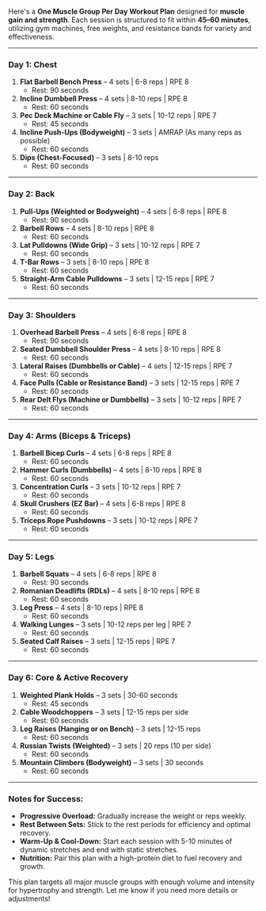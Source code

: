 Here's a **One Muscle Group Per Day Workout Plan** designed for **muscle gain and strength**. Each session is structured to fit within **45–60 minutes**, utilizing gym machines, free weights, and resistance bands for variety and effectiveness.

---

### **Day 1: Chest**

1. **Flat Barbell Bench Press** – 4 sets | 6-8 reps | RPE 8  
   - Rest: 90 seconds  
2. **Incline Dumbbell Press** – 4 sets | 8-10 reps | RPE 8  
   - Rest: 60 seconds  
3. **Pec Deck Machine or Cable Fly** – 3 sets | 10-12 reps | RPE 7  
   - Rest: 45 seconds  
4. **Incline Push-Ups (Bodyweight)** – 3 sets | AMRAP (As many reps as possible)  
   - Rest: 60 seconds  
5. **Dips (Chest-Focused)** – 3 sets | 8-10 reps  
   - Rest: 60 seconds  

---

### **Day 2: Back**

1. **Pull-Ups (Weighted or Bodyweight)** – 4 sets | 6-8 reps | RPE 8  
   - Rest: 90 seconds  
2. **Barbell Rows** – 4 sets | 8-10 reps | RPE 8  
   - Rest: 60 seconds  
3. **Lat Pulldowns (Wide Grip)** – 3 sets | 10-12 reps | RPE 7  
   - Rest: 60 seconds  
4. **T-Bar Rows** – 3 sets | 8-10 reps | RPE 8  
   - Rest: 60 seconds  
5. **Straight-Arm Cable Pulldowns** – 3 sets | 12-15 reps | RPE 7  
   - Rest: 60 seconds  

---

### **Day 3: Shoulders**

1. **Overhead Barbell Press** – 4 sets | 6-8 reps | RPE 8  
   - Rest: 90 seconds  
2. **Seated Dumbbell Shoulder Press** – 4 sets | 8-10 reps | RPE 8  
   - Rest: 60 seconds  
3. **Lateral Raises (Dumbbells or Cable)** – 4 sets | 12-15 reps | RPE 7  
   - Rest: 60 seconds  
4. **Face Pulls (Cable or Resistance Band)** – 3 sets | 12-15 reps | RPE 7  
   - Rest: 60 seconds  
5. **Rear Delt Flys (Machine or Dumbbells)** – 3 sets | 10-12 reps | RPE 7  
   - Rest: 60 seconds  

---

### **Day 4: Arms (Biceps & Triceps)**

1. **Barbell Bicep Curls** – 4 sets | 6-8 reps | RPE 8  
   - Rest: 60 seconds  
2. **Hammer Curls (Dumbbells)** – 4 sets | 8-10 reps | RPE 8  
   - Rest: 60 seconds  
3. **Concentration Curls** – 3 sets | 10-12 reps | RPE 7  
   - Rest: 60 seconds  
4. **Skull Crushers (EZ Bar)** – 4 sets | 6-8 reps | RPE 8  
   - Rest: 60 seconds  
5. **Triceps Rope Pushdowns** – 3 sets | 10-12 reps | RPE 7  
   - Rest: 60 seconds  

---

### **Day 5: Legs**

1. **Barbell Squats** – 4 sets | 6-8 reps | RPE 8  
   - Rest: 90 seconds  
2. **Romanian Deadlifts (RDLs)** – 4 sets | 8-10 reps | RPE 8  
   - Rest: 60 seconds  
3. **Leg Press** – 4 sets | 8-10 reps | RPE 8  
   - Rest: 60 seconds  
4. **Walking Lunges** – 3 sets | 10-12 reps per leg | RPE 7  
   - Rest: 60 seconds  
5. **Seated Calf Raises** – 3 sets | 12-15 reps | RPE 7  
   - Rest: 60 seconds  

---

### **Day 6: Core & Active Recovery**

1. **Weighted Plank Holds** – 3 sets | 30-60 seconds  
   - Rest: 45 seconds  
2. **Cable Woodchoppers** – 3 sets | 12-15 reps per side  
   - Rest: 60 seconds  
3. **Leg Raises (Hanging or on Bench)** – 3 sets | 12-15 reps  
   - Rest: 60 seconds  
4. **Russian Twists (Weighted)** – 3 sets | 20 reps (10 per side)  
   - Rest: 60 seconds  
5. **Mountain Climbers (Bodyweight)** – 3 sets | 30 seconds  
   - Rest: 60 seconds  

---

### Notes for Success:
- **Progressive Overload:** Gradually increase the weight or reps weekly.  
- **Rest Between Sets:** Stick to the rest periods for efficiency and optimal recovery.  
- **Warm-Up & Cool-Down:** Start each session with 5-10 minutes of dynamic stretches and end with static stretches.  
- **Nutrition:** Pair this plan with a high-protein diet to fuel recovery and growth.  

This plan targets all major muscle groups with enough volume and intensity for hypertrophy and strength. Let me know if you need more details or adjustments!
